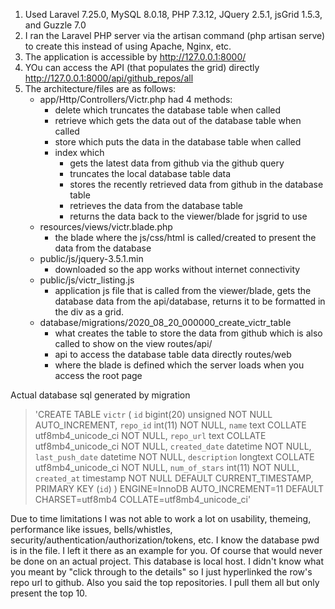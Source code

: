 1. Used Laravel 7.25.0, MySQL 8.0.18, PHP 7.3.12, JQuery 2.5.1, jsGrid 1.5.3, and Guzzle 7.0
2. I ran the Laravel PHP server via the artisan command (php artisan serve) to create this instead of using Apache, Nginx, etc.
3. The application is accessible by http://127.0.0.1:8000/
4. YOu can access the API (that populates the grid) directly http://127.0.0.1:8000/api/github_repos/all
5. The architecture/files are as follows:
    * app/Http/Controllers/Victr.php
      had 4 methods: 
      * delete which truncates the database table when called
      * retrieve which gets the data out of the database table when called
      * store which puts the data in the database table when called
      * index which
        * gets the latest data from github via the github query
        * truncates the local database table data
        * stores the recently retrieved data from github in the database table
        * retrieves the data from the database table
        * returns the data back to the viewer/blade for jsgrid to use
    * resources/views/victr.blade.php
       * the blade where the js/css/html is called/created to present the data from the database
    * public/js/jquery-3.5.1.min
       * downloaded so the app works without internet connectivity
    * public/js/victr_listing.js
       * application js file that is called from the viewer/blade, gets the database data from the api/database, returns it to be formatted in the div as a grid. 
    * database/migrations/2020_08_20_000000_create_victr_table
       * what creates the table to store the data from github which is also called to show on the view
    routes/api/
       * api to access the database table data directly
    routes/web
       * where the blade is defined which the server loads when you access the root page
       
       
Actual database sql generated by migration
>'CREATE TABLE `victr` (
>  `id` bigint(20) unsigned NOT NULL AUTO_INCREMENT,
>  `repo_id` int(11) NOT NULL,
>  `name` text COLLATE utf8mb4_unicode_ci NOT NULL,
>  `repo_url` text COLLATE utf8mb4_unicode_ci NOT NULL,
>  `created_date` datetime NOT NULL,
>  `last_push_date` datetime NOT NULL,
>  `description` longtext COLLATE utf8mb4_unicode_ci NOT NULL,
>  `num_of_stars` int(11) NOT NULL,
>  `created_at` timestamp NOT NULL DEFAULT CURRENT_TIMESTAMP,
>  PRIMARY KEY (`id`)
>  ) ENGINE=InnoDB AUTO_INCREMENT=11 DEFAULT CHARSET=utf8mb4 COLLATE=utf8mb4_unicode_ci'
       
       
Due to time limitations I was not able to work a lot on usability, themeing, performance like issues, bells/whistles, security/authentication/authorization/tokens,  etc. I know the database pwd is in the file. I left it there as an example for you. Of course that would never be done on an actual project. This database is local host. I didn't know what you meant by "click through to the details" so I just hyperlinked the row's repo url to github. Also you said the top repositories. I pull them all but only present the top 10.
